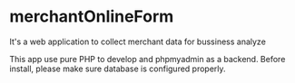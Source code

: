 # merchantOnlineForm
It's a web application to collect merchant data for bussiness analyze

This app use pure PHP to develop and phpmyadmin as a backend. 
Before install, please make sure database is configured properly.
